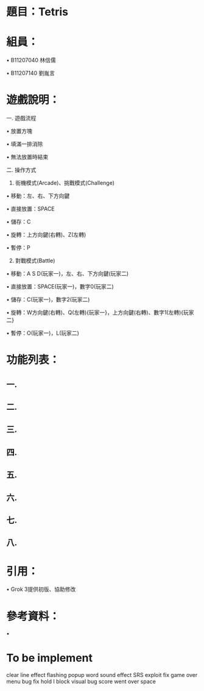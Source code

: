 # 題目：Tetris

# 組員：
• B11207040 林信儒

• B11207140 劉胤言
# 遊戲說明：
  一. 遊戲流程
 
  • 放置方塊

  • 填滿一排消除
  
  • 無法放置時結束
  
  二. 操作方式
 
  1. 街機模式(Arcade)、挑戰模式(Challenge)

   • 移動：左、右、下方向鍵

   • 直接放置：SPACE
   
   • 儲存：C
   
   • 旋轉：上方向鍵(右轉)、Z(左轉)
   
   • 暫停：P
   
  2. 對戰模式(Battle)

   • 移動：A S D(玩家一)，左、右、下方向鍵(玩家二)

   • 直接放置：SPACE(玩家一)，數字0(玩家二)
   
   • 儲存：C(玩家一)，數字2(玩家二)
   
   • 旋轉：W方向鍵(右轉)、Q(左轉){玩家一}，上方向鍵(右轉)、數字1(左轉){玩家二}
   
   • 暫停：O(玩家一)，L(玩家二)
   
# 功能列表：

## 一. 

## 二. 

## 三. 

## 四. 

## 五. 

## 六. 

## 七. 

## 八. 

# 引用：
• Grok 3提供初版、協助修改

# 參考資料：
• 
# To be implement
clear line effect
    flashing
    popup word 
sound effect
SRS exploit fix
game over menu
bug fix
    hold I block visual bug
    score went over space

